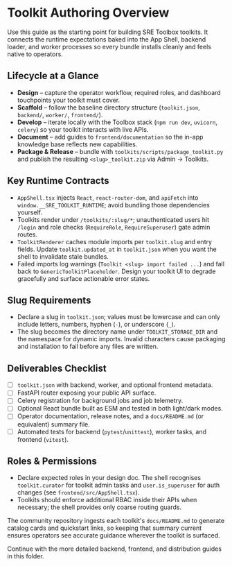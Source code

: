 # Toolkit Authoring Overview

Use this guide as the starting point for building SRE Toolbox toolkits. It connects the runtime expectations baked into the App Shell, backend loader, and worker processes so every bundle installs cleanly and feels native to operators.

## Lifecycle at a Glance
- **Design** – capture the operator workflow, required roles, and dashboard touchpoints your toolkit must cover.
- **Scaffold** – follow the baseline directory structure (`toolkit.json`, `backend/`, `worker/`, `frontend/`).
- **Develop** – iterate locally with the Toolbox stack (`npm run dev`, `uvicorn`, `celery`) so your toolkit interacts with live APIs.
- **Document** – add guides to `frontend/documentation` so the in-app knowledge base reflects new capabilities.
- **Package & Release** – bundle with `toolkits/scripts/package_toolkit.py` and publish the resulting `<slug>_toolkit.zip` via Admin → Toolkits.

## Key Runtime Contracts
- `AppShell.tsx` injects `React`, `react-router-dom`, and `apiFetch` into `window.__SRE_TOOLKIT_RUNTIME`; avoid bundling those dependencies yourself.
- Toolkits render under `/toolkits/:slug/*`; unauthenticated users hit `/login` and role checks (`RequireRole`, `RequireSuperuser`) gate admin routes.
- `ToolkitRenderer` caches module imports per `toolkit.slug` and entry fields. Update `toolkit.updated_at` in `toolkit.json` when you want the shell to invalidate stale bundles.
- Failed imports log warnings (`Toolkit <slug> import failed ...`) and fall back to `GenericToolkitPlaceholder`. Design your toolkit UI to degrade gracefully and surface actionable error states.

## Slug Requirements
- Declare a slug in `toolkit.json`; values must be lowercase and can only include letters, numbers, hyphen (`-`), or underscore (`_`).
- The slug becomes the directory name under `TOOLKIT_STORAGE_DIR` and the namespace for dynamic imports. Invalid characters cause packaging and installation to fail before any files are written.

## Deliverables Checklist
- [ ] `toolkit.json` with backend, worker, and optional frontend metadata.
- [ ] FastAPI router exposing your public API surface.
- [ ] Celery registration for background jobs and job telemetry.
- [ ] Optional React bundle built as ESM and tested in both light/dark modes.
- [ ] Operator documentation, release notes, and a `docs/README.md` (or equivalent) summary file.
- [ ] Automated tests for backend (`pytest`/`unittest`), worker tasks, and frontend (`vitest`).

## Roles & Permissions
- Declare expected roles in your design doc. The shell recognises `toolkit.curator` for toolkit admin tasks and `user.is_superuser` for auth changes (see `frontend/src/AppShell.tsx`).
- Toolkits should enforce additional RBAC inside their APIs when necessary; the shell provides only coarse routing guards.

The community repository ingests each toolkit's `docs/README.md` to generate catalog cards and quickstart links, so keeping that summary current ensures operators see accurate guidance wherever the toolkit is surfaced.

Continue with the more detailed backend, frontend, and distribution guides in this folder.

